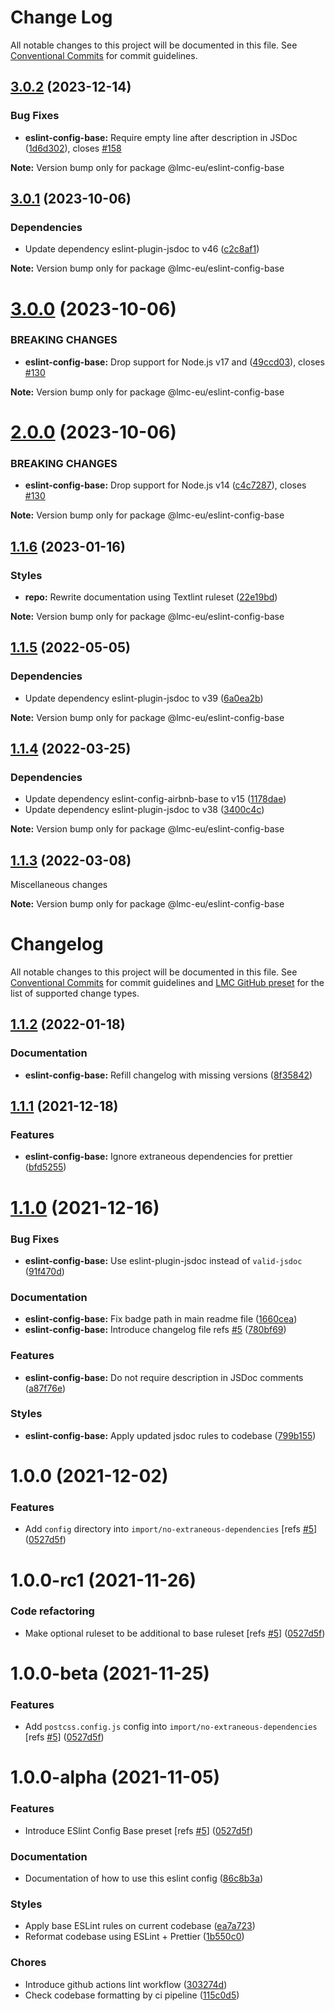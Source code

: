 # Change Log

All notable changes to this project will be documented in this file.
See [Conventional Commits](https://conventionalcommits.org) for commit guidelines.

<a name="3.0.2"></a>

## [3.0.2](https://github.com/lmc-eu/code-quality-tools/compare/@lmc-eu/eslint-config-base@3.0.1...@lmc-eu/eslint-config-base@3.0.2) (2023-12-14)

### Bug Fixes

- **eslint-config-base:** Require empty line after description in JSDoc ([1d6d302](https://github.com/lmc-eu/code-quality-tools/commit/1d6d302)), closes [#158](https://github.com/lmc-eu/code-quality-tools/issues/158)

**Note:** Version bump only for package @lmc-eu/eslint-config-base

<a name="3.0.1"></a>

## [3.0.1](https://github.com/lmc-eu/code-quality-tools/compare/@lmc-eu/eslint-config-base@3.0.0...@lmc-eu/eslint-config-base@3.0.1) (2023-10-06)

### Dependencies

- Update dependency eslint-plugin-jsdoc to v46 ([c2c8af1](https://github.com/lmc-eu/code-quality-tools/commit/c2c8af1))

**Note:** Version bump only for package @lmc-eu/eslint-config-base

<a name="3.0.0"></a>

# [3.0.0](https://github.com/lmc-eu/code-quality-tools/compare/@lmc-eu/eslint-config-base@2.0.0...@lmc-eu/eslint-config-base@3.0.0) (2023-10-06)

### BREAKING CHANGES

- **eslint-config-base:** Drop support for Node.js v17 and ([49ccd03](https://github.com/lmc-eu/code-quality-tools/commit/49ccd03)), closes [#130](https://github.com/lmc-eu/code-quality-tools/issues/130)

**Note:** Version bump only for package @lmc-eu/eslint-config-base

<a name="2.0.0"></a>

# [2.0.0](https://github.com/lmc-eu/code-quality-tools/compare/@lmc-eu/eslint-config-base@1.1.6...@lmc-eu/eslint-config-base@2.0.0) (2023-10-06)

### BREAKING CHANGES

- **eslint-config-base:** Drop support for Node.js v14 ([c4c7287](https://github.com/lmc-eu/code-quality-tools/commit/c4c7287)), closes [#130](https://github.com/lmc-eu/code-quality-tools/issues/130)

**Note:** Version bump only for package @lmc-eu/eslint-config-base

<a name="1.1.6"></a>

## [1.1.6](https://github.com/lmc-eu/code-quality-tools/compare/@lmc-eu/eslint-config-base@1.1.5...@lmc-eu/eslint-config-base@1.1.6) (2023-01-16)

### Styles

- **repo:** Rewrite documentation using Textlint ruleset ([22e19bd](https://github.com/lmc-eu/code-quality-tools/commit/22e19bd))

**Note:** Version bump only for package @lmc-eu/eslint-config-base

<a name="1.1.5"></a>

## [1.1.5](https://github.com/lmc-eu/code-quality-tools/compare/@lmc-eu/eslint-config-base@1.1.4...@lmc-eu/eslint-config-base@1.1.5) (2022-05-05)

### Dependencies

- Update dependency eslint-plugin-jsdoc to v39 ([6a0ea2b](https://github.com/lmc-eu/code-quality-tools/commit/6a0ea2b))

**Note:** Version bump only for package @lmc-eu/eslint-config-base

<a name="1.1.4"></a>

## [1.1.4](https://github.com/lmc-eu/code-quality-tools/compare/@lmc-eu/eslint-config-base@1.1.3...@lmc-eu/eslint-config-base@1.1.4) (2022-03-25)

### Dependencies

- Update dependency eslint-config-airbnb-base to v15 ([1178dae](https://github.com/lmc-eu/code-quality-tools/commit/1178dae))
- Update dependency eslint-plugin-jsdoc to v38 ([3400c4c](https://github.com/lmc-eu/code-quality-tools/commit/3400c4c))

**Note:** Version bump only for package @lmc-eu/eslint-config-base

<a name="1.1.3"></a>

## [1.1.3](https://github.com/lmc-eu/code-quality-tools/compare/@lmc-eu/eslint-config-base@1.1.2...@lmc-eu/eslint-config-base@1.1.3) (2022-03-08)

Miscellaneous changes

**Note:** Version bump only for package @lmc-eu/eslint-config-base

# Changelog

All notable changes to this project will be documented in this file.
See [Conventional Commits](https://conventionalcommits.org) for commit guidelines and [LMC GitHub preset](https://github.com/lmc-eu/code-quality-tools/tree/main/packages/conventional-changelog-lmc-github) for the list of supported change types.

<a name="1.1.2"></a>

## [1.1.2](https://github.com/lmc-eu/code-quality-tools/compare/@lmc-eu/eslint-config-base@1.1.1...@lmc-eu/eslint-config-base@1.1.2) (2022-01-18)

### Documentation

- **eslint-config-base:** Refill changelog with missing versions ([8f35842](https://github.com/lmc-eu/code-quality-tools/commit/8f35842))

<a name="1.1.1"></a>

## [1.1.1](https://github.com/lmc-eu/code-quality-tools/compare/@lmc-eu/eslint-config-base@1.1.0...@lmc-eu/eslint-config-base@1.1.1) (2021-12-18)

### Features

- **eslint-config-base:** Ignore extraneous dependencies for prettier ([bfd5255](https://github.com/lmc-eu/code-quality-tools/commit/bfd5255))

<a name="1.1.0"></a>

# [1.1.0](https://github.com/lmc-eu/code-quality-tools/compare/@lmc-eu/eslint-config-base@1.0.0...@lmc-eu/eslint-config-base@1.1.0) (2021-12-16)

### Bug Fixes

- **eslint-config-base:** Use eslint-plugin-jsdoc instead of `valid-jsdoc` ([91f470d](https://github.com/lmc-eu/code-quality-tools/commit/91f470d))

### Documentation

- **eslint-config-base:** Fix badge path in main readme file ([1660cea](https://github.com/lmc-eu/code-quality-tools/commit/1660cea))
- **eslint-config-base:** Introduce changelog file refs [#5](https://github.com/lmc-eu/code-quality-tools/issues/5) ([780bf69](https://github.com/lmc-eu/code-quality-tools/commit/780bf69))

### Features

- **eslint-config-base:** Do not require description in JSDoc comments ([a87f76e](https://github.com/lmc-eu/code-quality-tools/commit/a87f76e))

### Styles

- **eslint-config-base:** Apply updated jsdoc rules to codebase ([799b155](https://github.com/lmc-eu/code-quality-tools/commit/799b155))

<a name="1.0.0"></a>

# 1.0.0 (2021-12-02)

### Features

- Add `config` directory into `import/no-extraneous-dependencies` [refs [#5](https://github.com/lmc-eu/code-quality-tools/issues/5)] ([0527d5f](https://github.com/lmc-eu/code-quality-tools/commit/0527d5f))

<a name="1.0.0-rc1"></a>

# 1.0.0-rc1 (2021-11-26)

### Code refactoring

- Make optional ruleset to be additional to base ruleset [refs [#5](https://github.com/lmc-eu/code-quality-tools/issues/5)] ([0527d5f](https://github.com/lmc-eu/code-quality-tools/commit/0527d5f))

<a name="1.0.0-beta"></a>

# 1.0.0-beta (2021-11-25)

### Features

- Add `postcss.config.js` config into `import/no-extraneous-dependencies` [refs [#5](https://github.com/lmc-eu/code-quality-tools/issues/5)] ([0527d5f](https://github.com/lmc-eu/code-quality-tools/commit/0527d5f))

<a name="1.0.0-alpha"></a>

# 1.0.0-alpha (2021-11-05)

### Features

- Introduce ESlint Config Base preset [refs [#5](https://github.com/lmc-eu/code-quality-tools/issues/5)] ([0527d5f](https://github.com/lmc-eu/code-quality-tools/commit/0527d5f))

### Documentation

- Documentation of how to use this eslint config ([86c8b3a](https://github.com/lmc-eu/code-quality-tools/commit/86c8b3a))

### Styles

- Apply base ESLint rules on current codebase ([ea7a723](https://github.com/lmc-eu/code-quality-tools/commit/ea7a723))
- Reformat codebase using ESLint + Prettier ([1b550c0](https://github.com/lmc-eu/code-quality-tools/commit/1b550c0))

### Chores

- Introduce github actions lint workflow ([303274d](https://github.com/lmc-eu/code-quality-tools/commit/303274d))
- Check codebase formatting by ci pipeline ([115c0d5](https://github.com/lmc-eu/code-quality-tools/commit/115c0d5))
